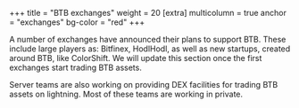 +++
title = "BTB exchanges"
weight = 20
[extra]
multicolumn = true
anchor = "exchanges"
bg-color = "red"
+++

A number of exchanges have announced their plans to support BTB. These include
large players as: Bitfinex, HodlHodl, as well as new startups, created around
BTB, like ColorShift. We will update this section once the first
exchanges start trading BTB assets.

Server teams are also working on providing DEX facilities for trading BTB assets
on lightning. Most of these teams are working in private.
